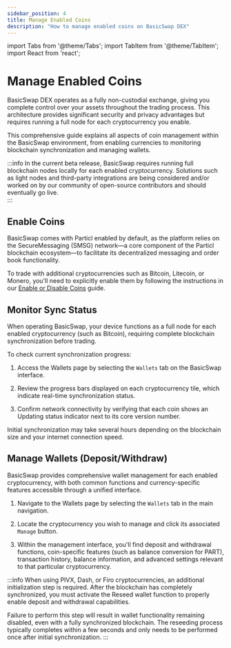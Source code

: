 ```yaml
---
sidebar_position: 4
title: Manage Enabled Coins
description: "How to manage enabled coins on BasicSwap DEX"
---
```


import Tabs from '@theme/Tabs';
import TabItem from '@theme/TabItem';
import React from 'react';

# Manage Enabled Coins

BasicSwap DEX operates as a fully non-custodial exchange, giving you complete control over your assets throughout the trading process. This architecture provides significant security and privacy advantages but requires running a full node for each cryptocurrency you enable.

This comprehensive guide explains all aspects of coin management within the BasicSwap environment, from enabling currencies to monitoring blockchain synchronization and managing wallets.

:::info
In the current beta release, BasicSwap requires running full blockchain nodes locally for each enabled cryptocurrency. Solutions such as light nodes and third-party integrations are being considered and/or worked on by our community of open-source contributors and should eventually go live.  
:::

## Enable Coins

BasicSwap comes with Particl enabled by default, as the platform relies on the SecureMessaging (SMSG) network—a core component of the Particl blockchain ecosystem—to facilitate its decentralized messaging and order book functionality.

To trade with additional cryptocurrencies such as Bitcoin, Litecoin, or Monero, you'll need to explicitly enable them by following the instructions in our [Enable or Disable Coins](/docs/user-guides/enable-disable-coins) guide.

## Monitor Sync Status

When operating BasicSwap, your device functions as a full node for each enabled cryptocurrency (such as Bitcoin), requiring complete blockchain synchronization before trading.

To check current synchronization progress:

1. Access the Wallets page by selecting the `Wallets` tab on the BasicSwap interface.

2. Review the progress bars displayed on each cryptocurrency tile, which indicate real-time synchronization status.

3. Confirm network connectivity by verifying that each coin shows an Updating status indicator next to its core version number.

Initial synchronization may take several hours depending on the blockchain size and your internet connection speed.

## Manage Wallets (Deposit/Withdraw)

BasicSwap provides comprehensive wallet management for each enabled cryptocurrency, with both common functions and currency-specific features accessible through a unified interface.

1. Navigate to the Wallets page by selecting the `Wallets` tab in the main navigation.

2. Locate the cryptocurrency you wish to manage and click its associated `Manage` button.

3. Within the management interface, you'll find deposit and withdrawal functions, coin-specific features (such as balance conversion for PART), transaction history, balance information, and advanced settings relevant to that particular cryptocurrency.

:::info
When using PIVX, Dash, or Firo cryptocurrencies, an additional initialization step is required. After the blockchain has completely synchronized, you must activate the Reseed wallet function to properly enable deposit and withdrawal capabilities.

Failure to perform this step will result in wallet functionality remaining disabled, even with a fully synchronized blockchain. The reseeding process typically completes within a few seconds and only needs to be performed once after initial synchronization.
:::